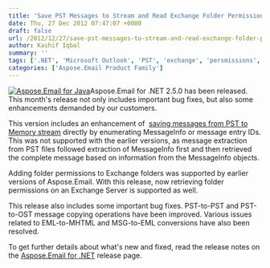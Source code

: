 ```yaml
---
title: 'Save PST Messages to Stream and Read Exchange Folder Permissions with Aspose.Email for .NET 2.5.0'
date: Thu, 27 Dec 2012 07:47:07 +0000
draft: false
url: /2012/12/27/save-pst-messages-to-stream-and-read-exchange-folder-permissions-with-aspose.email-for-.net-2.5.0/
author: Kashif Iqbal
summary: ''
tags: ['.NET', 'Microsoft Outlook', 'PST', 'exchange', 'persmissions', 'product release', 'read Exchange folder permissions', 'save to stream']
categories: ['Aspose.Email Product Family']
---
```


[![Aspose.Email for Java][1]](https://blog.aspose.com/wp-content/uploads/sites/2/2012/02/aspose.email-logo120.jpg)Aspose.Email for .NET 2.5.0 has been released. This month's release not only includes important bug fixes, but also some enhancements demanded by our customers.

This version includes an enhancement of  [saving messages from PST to Memory stream][2] directly by enumerating MessageInfo or message entry IDs. This was not supported with the earlier versions, as message extraction from PST files followed extraction of MessageInfo first and then retrieved the complete message based on information from the MessageInfo objects.

Adding folder permissions to Exchange folders was supported by earlier versions of Aspose.Email. With this release, now retrieving folder permissions on an Exchange Server is supported as well.

This release also includes some important bug fixes. PST-to-PST and PST-to-OST message copying operations have been improved. Various issues related to EML-to-MHTML and MSG-to-EML conversions have also been resolved.

To get further details about what's new and fixed, read the release notes on the [Aspose.Email for .NET][3] release page.




[1]: https://blog.aspose.com/wp-content/uploads/sites/2/2012/02/aspose.email-logo120.jpg "aspose.email-logo120"
[2]: https://www.aspose.cloud/templates/aspose/App_Themes/V3/images/pdf/272x272/aspose_pdf-for-net.png
[3]: http://www.aspose.com/community/files/51/.net-components/aspose.email-for-.net/category1411.aspx




